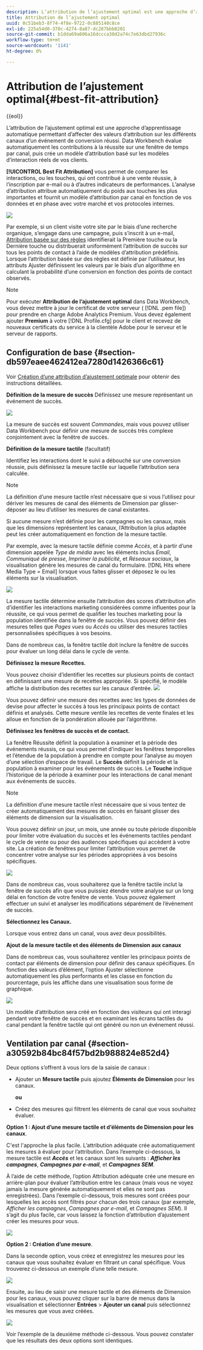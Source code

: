 ```yaml
---
description: L’attribution de l’ajustement optimal est une approche d’apprentissage automatique permettant d’affecter des valeurs d’attribution sur les différents canaux d’un événement de conversion réussi. Data Workbench évalue automatiquement les contributions à la réussite sur une fenêtre de temps par canal, puis crée un modèle d’attribution basé sur les modèles d’interaction réels de vos clients.
title: Attribution de l’ajustement optimal
uuid: 0c51beb3-8f74-4f8e-9722-0c885140c8ce
exl-id: 225a54d0-370c-4274-8a87-dc287bbb8201
source-git-commit: b1dda69a606a16dccca30d2a74c7e63dbd27936c
workflow-type: tm+mt
source-wordcount: '1141'
ht-degree: 0%

---
```


# Attribution de l’ajustement optimal{#best-fit-attribution}

{{eol}}

L’attribution de l’ajustement optimal est une approche d’apprentissage automatique permettant d’affecter des valeurs d’attribution sur les différents canaux d’un événement de conversion réussi. Data Workbench évalue automatiquement les contributions à la réussite sur une fenêtre de temps par canal, puis crée un modèle d’attribution basé sur les modèles d’interaction réels de vos clients.

**[!UICONTROL Best Fit Attribution]** vous permet de comparer les interactions, ou les touches, qui ont contribué à une vente réussie, à l’inscription par e-mail ou à d’autres indicateurs de performances. L’analyse d’attribution attribue automatiquement du poids aux touches les plus importantes et fournit un modèle d’attribution par canal en fonction de vos données et en phase avec votre marché et vos protocoles internes.

![](assets/attrib_windows_5.png)

Par exemple, si un client visite votre site par le biais d’une recherche organique, s’engage dans une campagne, puis s’inscrit à un e-mail, [Attribution basée sur des règles](/help/home/c-get-started/c-attribution-profiles/c-rules-attrib/c-rules-attrib.md) identifierait la Première touche ou la Dernière touche ou distribuerait uniformément l’attribution de succès sur tous les points de contact à l’aide de modèles d’attribution prédéfinis. Lorsque l’attribution basée sur des règles est définie par l’utilisateur, les attributs Ajuster définissent les valeurs par le biais d’un algorithme en calculant la probabilité d’une conversion en fonction des points de contact observés.

>[!NOTE]
>
>Pour exécuter **Attribution de l’ajustement optimal** dans Data Workbench, vous devez mettre à jour le certificat de votre serveur ( [!DNL .pem file]) pour prendre en charge Adobe Analytics Premium. Vous devez également ajouter **Premium** à votre [!DNL Profile.cfg] pour le client et recevez de nouveaux certificats du service à la clientèle Adobe pour le serveur et le serveur de rapports.

## Configuration de base {#section-db597eaee462412ea7280d1426366c61}

Voir [Création d’une attribution d’ajustement optimale](../../../../home/c-get-started/c-attribution-profiles/c-attrib-algorithmic/c-attrib-building.md#concept-fede6fc4f592475fa8b351b1765a522d) pour obtenir des instructions détaillées.

**Définition de la mesure de succès**
Définissez une mesure représentant un événement de succès.

![](assets/attrib_windows_1.png)

La mesure de succès est souvent *Commandes*, mais vous pouvez utiliser Data Workbench pour définir une mesure de succès très complexe conjointement avec la fenêtre de succès.

**Définition de la mesure tactile** (facultatif)

Identifiez les interactions dont le suivi a débouché sur une conversion réussie, puis définissez la mesure tactile sur laquelle l’attribution sera calculée.

>[!NOTE]
>
>La définition d’une mesure tactile n’est nécessaire que si vous l’utilisez pour dériver les mesures de canal des éléments de Dimension par glisser-déposer au lieu d’utiliser les mesures de canal existantes.

Si aucune mesure n’est définie pour les campagnes ou les canaux, mais que les dimensions représentent les canaux, l’Attribution la plus adaptée peut les créer automatiquement en fonction de la mesure tactile.

Par exemple, avec la mesure tactile définie comme *Accès*, et à partir d’une dimension appelée *Type de média* avec les éléments inclus *Email*, *Communiqué de presse*, *Imprimer la publicité*, et *Réseaux sociaux*, la visualisation génère les mesures de canal du formulaire. [!DNL Hits where Media Type = Email] lorsque vous faites glisser et déposez le ou les éléments sur la visualisation.

![](assets/attrib_windows_2.png)

La mesure tactile détermine ensuite l’attribution des scores d’attribution afin d’identifier les interactions marketing considérées comme influentes pour la réussite, ce qui vous permet de qualifier les touches marketing pour la population identifiée dans la fenêtre de succès. Vous pouvez définir des mesures telles que *Pages vues* ou *Accès* ou utiliser des mesures tactiles personnalisées spécifiques à vos besoins.

Dans de nombreux cas, la fenêtre tactile doit inclure la fenêtre de succès pour évaluer un long délai dans le cycle de vente.

**Définissez la mesure Recettes.**

Vous pouvez choisir d’identifier les recettes sur plusieurs points de contact en définissant une mesure de recettes appropriée. Si spécifié, le modèle affiche la distribution des recettes sur les canaux d’entrée. ![](assets/attrib_windows_6.png)

Vous pouvez définir une mesure des recettes avec les types de données de devise pour affecter le succès à tous les principaux points de contact définis et analysés. Cette mesure ventile les recettes de vente finales et les alloue en fonction de la pondération allouée par l’algorithme.

**Définissez les fenêtres de succès et de contact.**

La fenêtre Réussite définit la population à examiner et la période des événements réussis, ce qui vous permet d’indiquer les fenêtres temporelles et l’étendue de la population à prendre en compte pour l’analyse au moyen d’une sélection d’espace de travail. Le **Succès** définit la période et la population à examiner pour les événements de succès. Le **Touche** indique l’historique de la période à examiner pour les interactions de canal menant aux événements de succès.

>[!NOTE]
>
>La définition d’une mesure tactile n’est nécessaire que si vous tentez de créer automatiquement des mesures de succès en faisant glisser des éléments de dimension sur la visualisation.

Vous pouvez définir un jour, un mois, une année ou toute période disponible pour limiter votre évaluation du succès et les événements tactiles pendant le cycle de vente ou pour des audiences spécifiques qui accèdent à votre site. La création de fenêtres pour limiter l’attribution vous permet de concentrer votre analyse sur les périodes appropriées à vos besoins spécifiques.

![](assets/attrib_windows_4.png)

Dans de nombreux cas, vous souhaiterez que la fenêtre tactile inclut la fenêtre de succès afin que vous puissiez étendre votre analyse sur un long délai en fonction de votre fenêtre de vente. Vous pouvez également effectuer un suivi et analyser les modifications séparément de l’événement de succès.

**Sélectionnez les Canaux.**

Lorsque vous entrez dans un canal, vous avez deux possibilités.

**Ajout de la mesure tactile et des éléments de Dimension aux canaux**

Dans de nombreux cas, vous souhaiterez ventiler les principaux points de contact par éléments de dimension pour définir des canaux spécifiques. En fonction des valeurs d’élément, l’option Ajuster sélectionne automatiquement les plus performants et les classe en fonction du pourcentage, puis les affiche dans une visualisation sous forme de graphique.

![](assets/attrib_windows_7.png)

Un modèle d’attribution sera créé en fonction des visiteurs qui ont interagi pendant votre fenêtre de succès et en examinant les écrans tactiles du canal pendant la fenêtre tactile qui ont généré ou non un événement réussi.

## Ventilation par canal {#section-a30592b84bc84f57bd2b988824e852d4}

Deux options s’offrent à vous lors de la saisie de canaux :

* Ajouter un **Mesure tactile** puis ajoutez **Éléments de Dimension** pour les canaux.

   **ou**

* Créez des mesures qui filtrent les éléments de canal que vous souhaitez évaluer.

**Option 1 : Ajout d’une mesure tactile et d’éléments de Dimension pour les canaux**.

C&#39;est l&#39;approche la plus facile. L’attribution adéquate crée automatiquement les mesures à évaluer pour l’attribution. Dans l’exemple ci-dessous, la mesure tactile est ***Accès*** et les canaux sont les suivants : ***Afficher les campagnes***, ***Campagnes par e-mail***, et ***Campagnes SEM***.

À l’aide de cette méthode, l’option Attribution adéquate crée une mesure en arrière-plan pour évaluer l’attribution entre les canaux (mais vous ne voyez jamais la mesure générée automatiquement et elles ne sont pas enregistrées). Dans l’exemple ci-dessous, trois mesures sont créées pour lesquelles les accès sont filtrés pour chacun des trois canaux (par exemple, *Afficher les campagnes*, *Campagnes par e-mail*, et *Campagnes SEM*). Il s’agit du plus facile, car vous laissez la fonction d’attribution d’ajustement créer les mesures pour vous.

![](assets/attrib_touch_add_dims.png)

**Option 2 : Création d’une mesure**.

Dans la seconde option, vous créez et enregistrez les mesures pour les canaux que vous souhaitez évaluer en filtrant un canal spécifique. Vous trouverez ci-dessous un exemple d’une telle mesure.

![](assets/attrib_create_metric.png)

Ensuite, au lieu de saisir une mesure tactile et des éléments de Dimension pour les canaux, vous pouvez cliquer sur la barre de menus dans la visualisation et sélectionner **Entrées** > **Ajouter un canal** puis sélectionnez les mesures que vous avez créées.

![](assets/attrib_results_2.png)

Voir l’exemple de la deuxième méthode ci-dessous. Vous pouvez constater que les résultats des deux options sont identiques.

